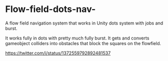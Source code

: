 # Flow-field-dots-nav-
A flow field navigation system that works in Unity dots system with jobs and burst.

It works fully in dots with pretty much fully burst.  It gets and converts gameobject colliders into obstacles that block the squares on the flowfield.

https://twitter.com/i/status/1372559792892481537
